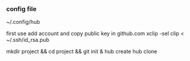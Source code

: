 ### config file 
~/.config/hub

first use add account and copy public key in github.com
xclip -sel clip < ~/.ssh/id_rsa.pub

mkdir project && cd project && git init & hub create
hub clone 


